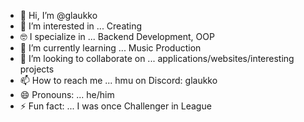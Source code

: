 - 👋 Hi, I’m @glaukko
- 👀 I’m interested in ... Creating
- 🤓 I specialize in ...   Backend Development, OOP 
- 🌱 I’m currently learning ... Music Production 
- 💞️ I’m looking to collaborate on ... applications/websites/interesting projects
- 📫 How to reach me ... hmu on Discord: glaukko
- 😄 Pronouns: ... he/him
- ⚡ Fun fact: ... I was once Challenger in League

<!---
glaukko/glaukko is a ✨ special ✨ repository because its `README.md` (this file) appears on your GitHub profile.
You can click the Preview link to take a look at your changes.
--->
